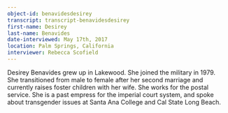 ```yaml
---
object-id: benavidesdesirey
transcript: transcript-benavidesdesirey
first-name: Desirey
last-name: Benavides
date-interviewed: May 17th, 2017
location: Palm Springs, California
interviewer: Rebecca Scofield
---
```

Desirey Benavides grew up in Lakewood. She joined the military in 1979. She transitioned from male to female after her second marriage and currently raises foster children with her wife. She works for the postal service. She is a past empress for the imperial court system, and spoke about transgender issues at Santa Ana College and Cal State Long Beach. 
